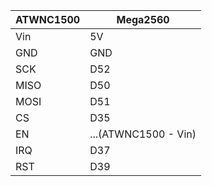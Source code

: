 |ATWNC1500|Mega2560|
|------|---|
|Vin|5V|
|GND|GND|
|SCK|D52|
|MISO|D50|
|MOSI|D51|
|CS|D35|
|EN|...(ATWNC1500 - Vin)|
|IRQ|D37|
|RST|D39|
